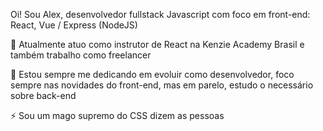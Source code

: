 Oi! Sou Alex, desenvolvedor fullstack Javascript com foco em front-end: React, Vue / Express (NodeJS)

🔭 Atualmente atuo como instrutor de React na Kenzie Academy Brasil e também trabalho como freelancer

🌱 Estou sempre me dedicando em evoluir como desenvolvedor, foco sempre nas novidades do front-end, mas em parelo, estudo o necessário sobre back-end

⚡ Sou um mago supremo do CSS dizem as pessoas
  
<!--
**josedasilva123/josedasilva123** is a ✨ _special_ ✨ repository because its `README.md` (this file) appears on your GitHub profile.

Here are some ideas to get you started:

- 🔭 I’m currently working on ...
- 🌱 I’m currently learning ...
- 👯 I’m looking to collaborate on ...
- 🤔 I’m looking for help with ...
- 💬 Ask me about ...
- 📫 How to reach me: ...
- 😄 Pronouns: ...
- ⚡ Fun fact: ...
-->
